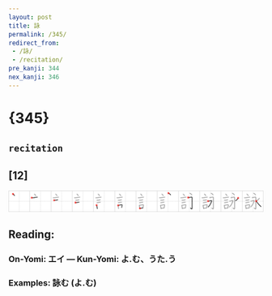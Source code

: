 ```yaml
---
layout: post
title: 詠
permalink: /345/
redirect_from:
 - /詠/
 - /recitation/
pre_kanji: 344
nex_kanji: 346
---
```


# {345}

## `recitation`

## [12]

<div class="stroke"><img src="../images/E8A9A0.png" /></div>

## Reading:

### On-Yomi: エイ &mdash; Kun-Yomi: よ.む、うた.う

### Examples: 詠む (よ.む)
